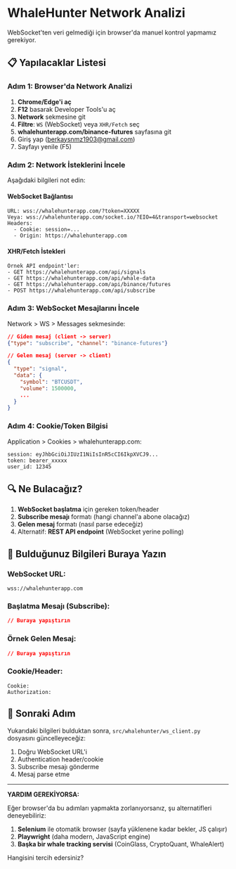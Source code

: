 # WhaleHunter Network Analizi

WebSocket'ten veri gelmediği için browser'da manuel kontrol yapmamız gerekiyor.

## 📋 Yapılacaklar Listesi

### Adım 1: Browser'da Network Analizi

1. **Chrome/Edge'i aç**
2. **F12** basarak Developer Tools'u aç
3. **Network** sekmesine git
4. **Filtre**: `WS` (WebSocket) veya `XHR/Fetch` seç
5. **whalehunterapp.com/binance-futures** sayfasına git
6. Giriş yap (berkaysnmz1903@gmail.com)
7. Sayfayı yenile (F5)

### Adım 2: Network İsteklerini İncele

Aşağıdaki bilgileri not edin:

#### WebSocket Bağlantısı
```
URL: wss://whalehunterapp.com/?token=XXXXX
Veya: wss://whalehunterapp.com/socket.io/?EIO=4&transport=websocket
Headers:
  - Cookie: session=...
  - Origin: https://whalehunterapp.com
```

#### XHR/Fetch İstekleri
```
Örnek API endpoint'ler:
- GET https://whalehunterapp.com/api/signals
- GET https://whalehunterapp.com/api/whale-data
- GET https://whalehunterapp.com/api/binance/futures
- POST https://whalehunterapp.com/api/subscribe
```

### Adım 3: WebSocket Mesajlarını İncele

Network > WS > Messages sekmesinde:

```json
// Giden mesaj (client -> server)
{"type": "subscribe", "channel": "binance-futures"}

// Gelen mesaj (server -> client)
{
  "type": "signal",
  "data": {
    "symbol": "BTCUSDT",
    "volume": 1500000,
    ...
  }
}
```

### Adım 4: Cookie/Token Bilgisi

Application > Cookies > whalehunterapp.com:
```
session: eyJhbGciOiJIUzI1NiIsInR5cCI6IkpXVCJ9...
token: bearer_xxxxx
user_id: 12345
```

## 🔍 Ne Bulacağız?

1. **WebSocket başlatma** için gereken token/header
2. **Subscribe mesajı** formatı (hangi channel'a abone olacağız)
3. **Gelen mesaj** formatı (nasıl parse edeceğiz)
4. Alternatif: **REST API endpoint** (WebSocket yerine polling)

## 📝 Bulduğunuz Bilgileri Buraya Yazın

### WebSocket URL:
```
wss://whalehunterapp.com
```

### Başlatma Mesajı (Subscribe):
```json
// Buraya yapıştırın
```

### Örnek Gelen Mesaj:
```json
// Buraya yapıştırın
```

### Cookie/Header:
```
Cookie: 
Authorization: 
```

## 🚀 Sonraki Adım

Yukarıdaki bilgileri bulduktan sonra, `src/whalehunter/ws_client.py` dosyasını güncelleyeceğiz:

1. Doğru WebSocket URL'i
2. Authentication header/cookie
3. Subscribe mesajı gönderme
4. Mesaj parse etme

---

**YARDIM GEREKİYORSA:**

Eğer browser'da bu adımları yapmakta zorlanıyorsanız, şu alternatifleri deneyebiliriz:

1. **Selenium** ile otomatik browser (sayfa yüklenene kadar bekler, JS çalışır)
2. **Playwright** (daha modern, JavaScript engine)
3. **Başka bir whale tracking servisi** (CoinGlass, CryptoQuant, WhaleAlert)

Hangisini tercih edersiniz?
